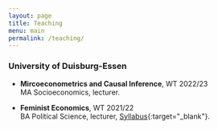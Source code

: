 ```yaml
---
layout: page
title: Teaching
menu: main
permalink: /teaching/
---
```



### University of Duisburg-Essen
<p> </p>

- **Mircoeconometrics and Causal Inference**, WT 2022/23 \
MA Socioeconomics, lecturer.

- **Feminist Economics**, WT 2021/22 \
BA Political Science, lecturer, [Syllabus](https://lisahanzl.github.io/assets/Fem_Econ_BA_Syllabus.pdf){:target="_blank"}.
